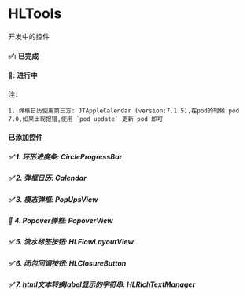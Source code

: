 # HLTools
开发中的控件


#### ✅: 已完成
#### 🐂: 进行中



注:
```
1. 弹框日历使用第三方: JTAppleCalendar (version:7.1.5),在pod的时候 pod 7.0,如果出现报错,使用 `pod update` 更新 pod 即可
```


#### 已添加控件
##### ✅ 1. 环形进度条: CircleProgressBar
##### ✅ 2. 弹框日历: Calendar
##### ✅ 3. 模态弹框: PopUpsView
##### 🐂 4. Popover弹框: PopoverView
##### ✅ 5. 流水标签按钮: HLFlowLayoutView
##### ✅ 6. 闭包回调按钮: HLClosureButton
##### ✅ 7. html文本转换label显示的字符串: HLRichTextManager

